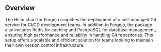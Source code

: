 ## Overview

The Helm chart for Forgejo simplifies the deployment of a self-managed Git service for CI/CD development teams. In addition to Forgejo, the package also includes Redis for caching and PostgreSQL for database management, ensuring high performance and reliability in handling Git repositories. This setup offers a scalable and efficient solution for teams looking to maintain their own version control infrastructure.

